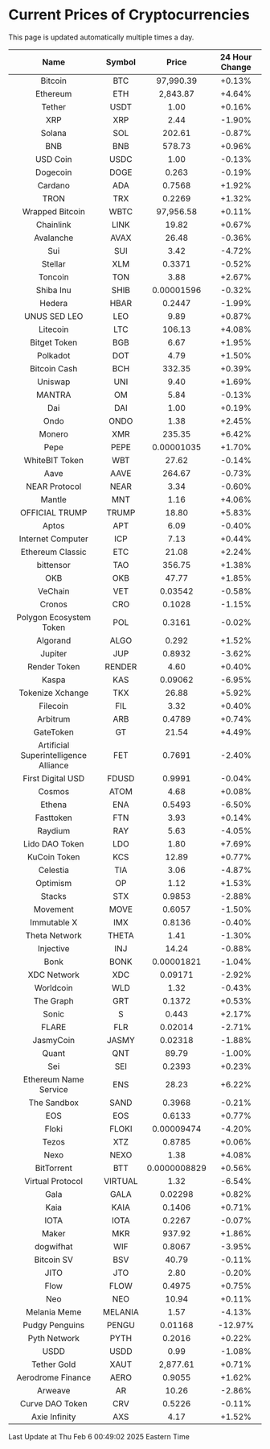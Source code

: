 # Current Prices of Cryptocurrencies
This page is updated automatically multiple times a day.

| Name | Symbol | Price | 24 Hour Change |
| :---: |:---:| :---: | :---: |
| Bitcoin | BTC | 97,990.39 | +0.13% |
| Ethereum | ETH | 2,843.87 | +4.64% |
| Tether | USDT | 1.00 | +0.16% |
| XRP | XRP | 2.44 | -1.90% |
| Solana | SOL | 202.61 | -0.87% |
| BNB | BNB | 578.73 | +0.96% |
| USD Coin | USDC | 1.00 | -0.13% |
| Dogecoin | DOGE | 0.263 | -0.19% |
| Cardano | ADA | 0.7568 | +1.92% |
| TRON | TRX | 0.2269 | +1.32% |
| Wrapped Bitcoin | WBTC | 97,956.58 | +0.11% |
| Chainlink | LINK | 19.82 | +0.67% |
| Avalanche | AVAX | 26.48 | -0.36% |
| Sui | SUI | 3.42 | -4.72% |
| Stellar | XLM | 0.3371 | -0.52% |
| Toncoin | TON | 3.88 | +2.67% |
| Shiba Inu | SHIB | 0.00001596 | -0.32% |
| Hedera | HBAR | 0.2447 | -1.99% |
| UNUS SED LEO | LEO | 9.89 | +0.87% |
| Litecoin | LTC | 106.13 | +4.08% |
| Bitget Token | BGB | 6.67 | +1.95% |
| Polkadot | DOT | 4.79 | +1.50% |
| Bitcoin Cash | BCH | 332.35 | +0.39% |
| Uniswap | UNI | 9.40 | +1.69% |
| MANTRA | OM | 5.84 | -0.13% |
| Dai | DAI | 1.00 | +0.19% |
| Ondo | ONDO | 1.38 | +2.45% |
| Monero | XMR | 235.35 | +6.42% |
| Pepe | PEPE | 0.00001035 | +1.70% |
| WhiteBIT Token | WBT | 27.62 | -0.14% |
| Aave | AAVE | 264.67 | -0.73% |
| NEAR Protocol | NEAR | 3.34 | -0.60% |
| Mantle | MNT | 1.16 | +4.06% |
| OFFICIAL TRUMP | TRUMP | 18.80 | +5.83% |
| Aptos | APT | 6.09 | -0.40% |
| Internet Computer | ICP | 7.13 | +0.44% |
| Ethereum Classic | ETC | 21.08 | +2.24% |
| bittensor | TAO | 356.75 | +1.38% |
| OKB | OKB | 47.77 | +1.85% |
| VeChain | VET | 0.03542 | -0.58% |
| Cronos | CRO | 0.1028 | -1.15% |
| Polygon Ecosystem Token | POL | 0.3161 | -0.02% |
| Algorand | ALGO | 0.292 | +1.52% |
| Jupiter | JUP | 0.8932 | -3.62% |
| Render Token | RENDER | 4.60 | +0.40% |
| Kaspa | KAS | 0.09062 | -6.95% |
| Tokenize Xchange | TKX | 26.88 | +5.92% |
| Filecoin | FIL | 3.32 | +0.40% |
| Arbitrum | ARB | 0.4789 | +0.74% |
| GateToken | GT | 21.54 | +4.49% |
| Artificial Superintelligence Alliance | FET | 0.7691 | -2.40% |
| First Digital USD | FDUSD | 0.9991 | -0.04% |
| Cosmos | ATOM | 4.68 | +0.08% |
| Ethena | ENA | 0.5493 | -6.50% |
| Fasttoken | FTN | 3.93 | +0.14% |
| Raydium | RAY | 5.63 | -4.05% |
| Lido DAO Token | LDO | 1.80 | +7.69% |
| KuCoin Token | KCS | 12.89 | +0.77% |
| Celestia | TIA | 3.06 | -4.87% |
| Optimism | OP | 1.12 | +1.53% |
| Stacks | STX | 0.9853 | -2.88% |
| Movement | MOVE | 0.6057 | -1.50% |
| Immutable X | IMX | 0.8136 | -0.40% |
| Theta Network | THETA | 1.41 | -1.30% |
| Injective | INJ | 14.24 | -0.88% |
| Bonk | BONK | 0.00001821 | -1.04% |
| XDC Network | XDC | 0.09171 | -2.92% |
| Worldcoin | WLD | 1.32 | -0.43% |
| The Graph | GRT | 0.1372 | +0.53% |
| Sonic | S | 0.443 | +2.17% |
| FLARE | FLR | 0.02014 | -2.71% |
| JasmyCoin | JASMY | 0.02318 | -1.88% |
| Quant | QNT | 89.79 | -1.00% |
| Sei | SEI | 0.2393 | +0.23% |
| Ethereum Name Service | ENS | 28.23 | +6.22% |
| The Sandbox | SAND | 0.3968 | -0.21% |
| EOS | EOS | 0.6133 | +0.77% |
| Floki | FLOKI | 0.00009474 | -4.20% |
| Tezos | XTZ | 0.8785 | +0.06% |
| Nexo | NEXO | 1.38 | +4.08% |
| BitTorrent | BTT | 0.0000008829 | +0.56% |
| Virtual Protocol | VIRTUAL | 1.32 | -6.54% |
| Gala | GALA | 0.02298 | +0.82% |
| Kaia | KAIA | 0.1406 | +0.71% |
| IOTA | IOTA | 0.2267 | -0.07% |
| Maker | MKR | 937.92 | +1.86% |
| dogwifhat | WIF | 0.8067 | -3.95% |
| Bitcoin SV | BSV | 40.79 | -0.11% |
| JITO | JTO | 2.80 | -0.20% |
| Flow | FLOW | 0.4975 | +0.75% |
| Neo | NEO | 10.94 | +0.11% |
| Melania Meme | MELANIA | 1.57 | -4.13% |
| Pudgy Penguins | PENGU | 0.01168 | -12.97% |
| Pyth Network | PYTH | 0.2016 | +0.22% |
| USDD | USDD | 0.99 | -1.08% |
| Tether Gold | XAUT | 2,877.61 | +0.71% |
| Aerodrome Finance | AERO | 0.9055 | +1.62% |
| Arweave | AR | 10.26 | -2.86% |
| Curve DAO Token | CRV | 0.5226 | -0.11% |
| Axie Infinity | AXS | 4.17 | +1.52% |

Last Update at Thu Feb  6 00:49:02 2025 Eastern Time